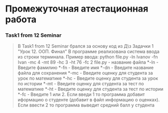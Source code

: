 # Промежуточная атестационная работа
### Task1 from 12 Seminar
> В Task1 from 12 Seminar брался за основу код из Д\з Задачки 1 "Урок 12. ООП. Финал" 
> В программе реализована система ввода из строки терминала. Пример ввода:
> python file.py -ln Ivanov -fn Ivan -mc 4 -mt 89 -hc 3 -ht 76 -fc 2
> file.py - название файла
*-ln - Введите фамилию
*-fn - Введите имя
*-dn - Введите название файла для сохранения
*-mc - Введите оценку для студента за урок по математике
*-hc - Введите оценку для студента за урок по истории
*-mt - Введите оценку для студента за тест по математике
*-ht - Введите оценку для студента за тест по истории
*-fc - Введите 1 или 2. Если введи 1 то программа добавит иформацию о студенте (добавит в файл информацию о оценках). Если ввести 2 то программа выведит средний балл у студента
